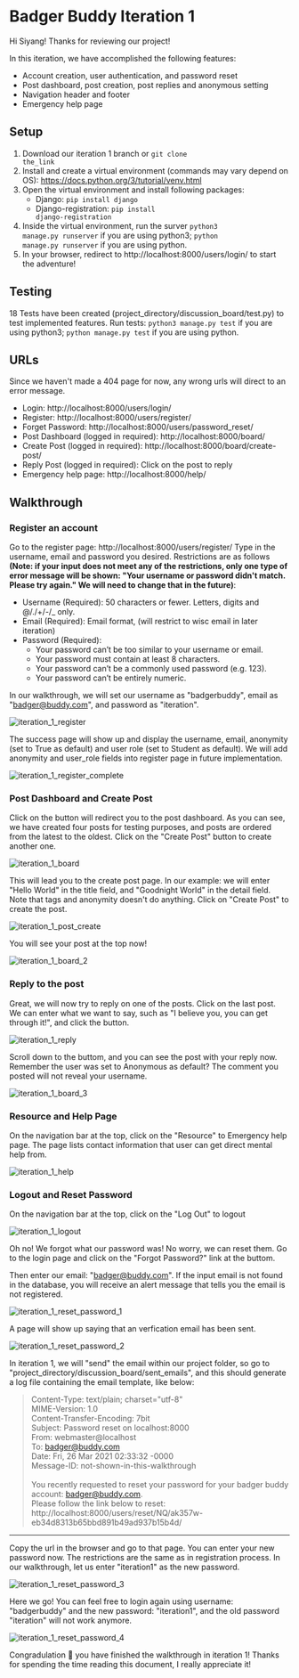 # Badger Buddy Iteration 1
Hi Siyang! Thanks for reviewing our project!

In this iteration, we have accomplished the following features: 
* Account creation, user authentication, and password reset
* Post dashboard, post creation, post replies and anonymous setting
* Navigation header and footer
* Emergency help page

## Setup
1. Download our iteration 1 branch or <code>git clone the_link</code>
2. Install and create a virtual environment (commands may vary depend on OS): https://docs.python.org/3/tutorial/venv.html 
3. Open the virtual environment and install following packages:
   * Django: <code>pip install django</code>
   * Django-registration: <code>pip install django-registration</code>
4. Inside the virtual environment, run the surver <code>python3 manage.py runserver</code> if you are using python3; <code>python manage.py runserver</code> if you are using python.
5. In your browser, redirect to http://localhost:8000/users/login/ to start the adventure!

## Testing
18 Tests have been created (project_directory/discussion_board/test.py) to test implemented features. 
Run tests: <code>python3 manage.py test</code> if you are using python3; <code>python manage.py test</code> if you are using python. 

## URLs
Since we haven't made a 404 page for now, any wrong urls will direct to an error message.
* Login: http://localhost:8000/users/login/
* Register: http://localhost:8000/users/register/
* Forget Password: http://localhost:8000/users/password_reset/
* Post Dashboard (logged in required): http://localhost:8000/board/
* Create Post (logged in required): http://localhost:8000/board/create-post/
* Reply Post (logged in required): Click on the post to reply
* Emergency help page: http://localhost:8000/help/

## Walkthrough
### Register an account
Go to the register page: http://localhost:8000/users/register/
Type in the username, email and password you desired. Restrictions are as follows **(Note: if your input does not meet any of the restrictions, only one type of error message will be shown: "Your username or password didn't match. Please try again." We will need to change that in the future)**:
* Username (Required): 50 characters or fewer. Letters, digits and @/./+/-/_ only.
* Email (Required): Email format, (will restrict to wisc email in later iteration)
* Password (Required):
  * Your password can’t be too similar to your username or email.
  * Your password must contain at least 8 characters.
  * Your password can’t be a commonly used password (e.g. 123).
  * Your password can’t be entirely numeric.


In our walkthrough, we will set our username as "badgerbuddy", email as "badger@buddy.com", and password as "iteration".


![iteration_1_register](/readme_images/iteration_1_register.png)


The success page will show up and display the username, email, anonymity (set to True as default) and user role (set to Student as default). We will add anonymity and user_role fields into register page in future implementation.

![iteration_1_register_complete](/readme_images/iteration_1_register_complete.png)

### Post Dashboard and Create Post

Click on the button will redirect you to the post dashboard. As you can see, we have created four posts for testing purposes, and posts are ordered from the latest to the oldest. Click on the "Create Post" button to create another one.

![iteration_1_board](/readme_images/iteration_1_board.png)

This will lead you to the create post page. In our example: we will enter "Hello World" in the title field, and "Goodnight World" in the detail field. Note that tags and anonymity doesn't do anything. Click on "Create Post" to create the post.

![iteration_1_post_create](/readme_images/iteration_1_post_create.png)

You will see your post at the top now!

![iteration_1_board_2](/readme_images/iteration_1_board_2.png)

### Reply to the post

Great, we will now try to reply on one of the posts. Click on the last post.\
We can enter what we want to say, such as "I believe you, you can get through it!", and click the button.

![iteration_1_reply](/readme_images/iteration_1_reply.png)

Scroll down to the buttom, and you can see the post with your reply now. Remember the user was set to Anonymous as default? The comment you posted will not reveal your username.

![iteration_1_board_3](/readme_images/iteration_1_board_3.png)

### Resource and Help Page

On the navigation bar at the top, click on the "Resource" to Emergency help page. The page lists contact information that user can get direct mental help from. 

![iteration_1_help](/readme_images/iteration_1_help.png)

### Logout and Reset Password

On the navigation bar at the top, click on the "Log Out" to logout

![iteration_1_logout](/readme_images/iteration_1_logout.png)

Oh no! We forgot what our password was! No worry, we can reset them. Go to the login page and click on the "Forgot Password?" link at the buttom. 

Then enter our email: "badger@buddy.com". If the input email is not found in the database, you will receive an alert message that tells you the email is not registered.

![iteration_1_reset_password_1](/readme_images/iteration_1_reset_password_1.png)

A page will show up saying that an verfication email has been sent. 

![iteration_1_reset_password_2](/readme_images/iteration_1_reset_password_2.png)

In iteration 1, we will "send" the email within our project folder, so go to "project_directory/discussion_board/sent_emails", and this should generate a log file containing the email template, like below: 

> Content-Type: text/plain; charset="utf-8"\
> MIME-Version: 1.0\
> Content-Transfer-Encoding: 7bit\
> Subject: Password reset on localhost:8000\
> From: webmaster@localhost\
> To: badger@buddy.com\
> Date: Fri, 26 Mar 2021 02:33:32 -0000\
> Message-ID: not-shown-in-this-walkthrough\
> \
> You recently requested to reset your password for your badger buddy account: badger@buddy.com. \
> Please follow the link below to reset:\
> http://localhost:8000/users/reset/NQ/ak357w-eb34d8313b65bbd891b49ad937b15b4d/
-------------------------------------------------------------------------------

Copy the url in the browser and go to that page. You can enter your new password now. The restrictions are the same as in registration process. In our walkthrough, let us enter "iteration1" as the new password.

![iteration_1_reset_password_3](/readme_images/iteration_1_reset_password_3.png)

Here we go! You can feel free to login again using username: "badgerbuddy" and the new password: "iteration1", and the old password "iteration" will not work anymore.

![iteration_1_reset_password_4](/readme_images/iteration_1_reset_password_4.png)

Congradulation :tada: you have finished the walkthrough in iteration 1! Thanks for spending the time reading this document, I really appreciate it!
